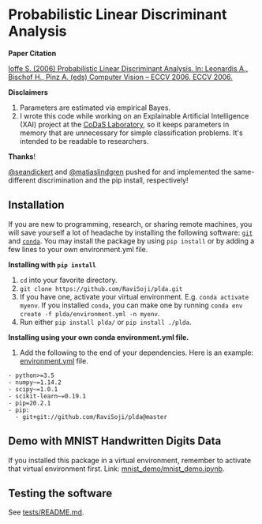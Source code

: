 # Probabilistic Linear Discriminant Analysis

__Paper Citation__

[Ioffe S. (2006) Probabilistic Linear Discriminant Analysis. 
 In: Leonardis A., Bischof H., Pinz A. (eds) Computer Vision – ECCV 2006. 
 ECCV 2006.](ioffe2006plda.pdf)

__Disclaimers__

1. Parameters are estimated via empirical Bayes.
2. I wrote this code while working on an Explainable Artificial Intelligence 
    (XAI) project at the 
    [CoDaS Laboratory](http://shaftolab.com/people.html), 
    so it keeps parameters in memory that are unnecessary for simple 
    classification problems.
   It's intended to be readable to researchers.

__Thanks__!

[@seandickert](https://github.com/seandickert) and 
 [@matiaslindgren](https://github.com/matiaslindgren) pushed for and 
 implemented the same-different discrimination and the pip install, 
 respectively!

## Installation

If you are new to programming, research, or sharing remote machines, 
 you will save yourself a lot of headache by installing the following software:
 [`git`](https://git-scm.com/downloads) and 
 [`conda`](https://github.com/conda/conda).
You may install the package by using `pip install` or by adding a few lines 
 to your own environment.yml file.

__Installing with `pip install`__

1. `cd` into your favorite directory.
2. `git clone https://github.com/RaviSoji/plda.git`
3. If you have one, activate your virtual environment.
   E.g. `conda activate myenv`.
   If you installed `conda`, you can make one by running 
    `conda env create -f plda/environment.yml -n myenv`. 
4. Run either `pip install plda/` or `pip install ./plda`.

__Installing using your own conda environment.yml file.__

1. Add the following to the end of your dependencies.
   Here is an example: [environment.yml](./environment.yml) file.
  ```
  - python>=3.5
  - numpy~=1.14.2
  - scipy~=1.0.1
  - scikit-learn~=0.19.1
  - pip=20.2.1
  - pip:
    - git+git://github.com/RaviSoji/plda@master
  ```

## Demo with MNIST Handwritten Digits Data

If you installed this package in a virtual environment, 
 remember to activate that virtual environment first.
Link: [mnist_demo/mnist_demo.ipynb](./mnist_demo/mnist_demo.ipynb).

## Testing the software

See [tests/README.md](./tests/README.md).
